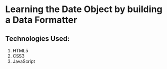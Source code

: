# Learning the Date Object by building a Data Formatter

## Technologies Used:

1. HTML5
2. CSS3
3. JavaScript